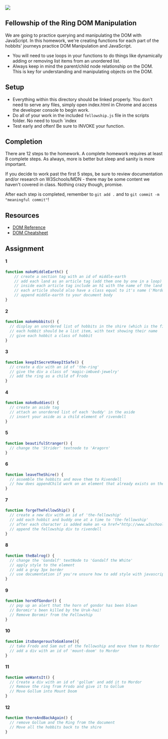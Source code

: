 ![](https://camo.githubusercontent.com/0f02bf4db8975e500603f16d431d494c277f9876/687474703a2f2f737461746963322e666a63646e2e636f6d2f636f6d6d656e74732f416c72656164792b7369636b2b6f662b736565696e672b746869732b626974636865732b756e696e74656c6c6967656e742b6c6f6f6b696e672b666163652b5f39666236393334653138376631616236666637346666316664376438336636612e6a7067)

## Fellowship of the Ring DOM Manipulation

We are going to practice querying and manipulating the DOM with JavaScript. In this homework, we're creating functions for each part of the hobbits' journeys practice DOM Manipulation and JavaScript.

- You will need to use loops in your functions to do things like dynamically adding or removing list items from an unordered list.  
- Always keep in mind the parent/child node relationship on the DOM. This is key for understanding and manipulating objects on the DOM.

## Setup
- Everything within this directory should be linked properly. You don't need to serve any files, simply open index.html in Chrome and access the developer console to begin work.
- Do all of your work in the included `fellowship.js` file in the scripts folder. No need to touch `index
- Test early and often! Be sure to INVOKE your function.

## Completion
There are 12 steps to the homework. A complete homework requires at least 8 complete steps. As always, more is better but sleep and sanity is more important.  

If you decide to work past the first 5 steps, be sure to review documentation and/or research on W3Schools/MDN - there may be some content we haven't covered in class.  Nothing crazy though, promise.

After each step is completed, remember to `git add .` and to `git commit -m "meaningful commit"`!

## Resources
- [DOM Reference](https://developer.mozilla.org/en-US/docs/DOM/DOM_Reference)
- [DOM Cheatsheet](http://christianheilmann.com/stuff/JavaScript-DOM-Cheatsheet.pdf)

## Assignment

#### 1

```javascript
function makeMiddleEarth() {
    // create a section tag with an id of middle-earth
    // add each land as an article tag (add them one by one in a loop)
    // inside each article tag include an h1 with the name of the land
    // each article should also have a class equal to it's name ('Mordor' element should have a class of 'mordor', 'The Shire' should have a class of 'the-shire' - HINT: look up .split() and .join() for strings )
    // append middle-earth to your document body
}
```

#### 2

```javascript
function makeHobbits() {
  // display an unordered list of hobbits in the shire (which is the first article tag on the page)
  // each hobbit should be a list item, with text showing their name
  // give each hobbit a class of hobbit
}
```

#### 3

```javascript
function keepItSecretKeepItSafe() {
  // create a div with an id of 'the-ring'
  // give the div a class of 'magic-imbued-jewelry'
  // add the ring as a child of Frodo
}
```

#### 4

```javascript
function makeBuddies() {
  // create an aside tag
  // attach an unordered list of each 'buddy' in the aside
  // insert your aside as a child element of rivendell
}
```

#### 5

```javascript
function beautifulStranger() {
  // change the 'Strider' textnode to 'Aragorn'
}
```

#### 6

```javascript
function leaveTheShire() {
  // assemble the hobbits and move them to Rivendell
  // how does appendChild work on an element that already exists on the page?
}
```

#### 7

```javascript
function forgeTheFellowShip() {
  // create a new div with an id of 'the-fellowship'
  // add each hobbit and buddy one at a time to 'the-fellowship'
  // after each character is added make an <a href="http://www.w3schools.com/jsref/met_win_alert.asp">alert</a> that they have joined your party
  // append the fellowship div to rivendell
}
```

#### 8

```javascript
function theBalrog() {
  // change the 'Gandalf' textNode to 'Gandalf the White'
  // apply style to the element
  // add a gray 3px border
  // use documentation if you're unsure how to add style with javascript!
}
```

#### 9

```javascript
function hornOfGondor() {
  // pop up an alert that the horn of gondor has been blown
  // Boromir's been killed by the Uruk-hai!
  // Remove Boromir from the Fellowship
}
```

#### 10

```javascript
function itsDangerousToGoAlone(){
  // take Frodo and Sam out of the fellowship and move them to Mordor
  // add a div with an id of 'mount-doom' to Mordor
}
```

#### 11

```javascript
function weWantsIt() {
  // Create a div with an id of 'gollum' and add it to Mordor
  // Remove the ring from Frodo and give it to Gollum
  // Move Gollum into Mount Doom
}
```

#### 12

```javascript
function thereAndBackAgain() {
  // remove Gollum and the Ring from the document
  // Move all the hobbits back to the shire
}
```
